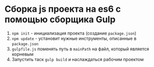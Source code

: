 # Сборка js проекта на es6 с помощью сборщика Gulp

1. `npm init` - инициализация проекта (создание `package.json`)
2. `npm update` - установит нужные инструменты, описанные в `package.json`
3. `gulpfile.js` поменять путь в `mainPath` на файл, который является корневым
4. Запустить таск `gulp build` и наслаждаться рабочим проектом